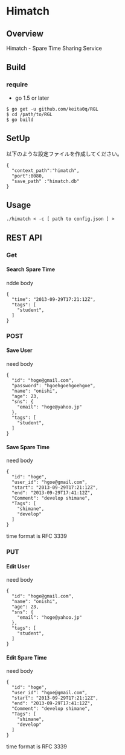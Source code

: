 Himatch
====

## Overview

Himatch - Spare Time Sharing Service

## Build

### require

- go 1.5 or later

```
$ go get -u github.com/keita0q/RGL
$ cd /path/to/RGL
$ go build
```

## SetUp

以下のような設定ファイルを作成してください。

```
{
  "context_path":"himatch",
  "port":8080,
  "save_path" :"himatch.db"
}
```

## Usage

```
./himatch < -c [ path to config.json ] >
```

## REST API

### Get

#### Search Spare Time
ndde body
```
{
  "time": "2013-09-29T17:21:12Z",
  "tags": [
    "student",
  ]
}
```


### POST

#### Save User

need body

```
{
  "id": "hoge@gmail.com",
  "password": "hgoehgoehgoehgoe",
  "name": "onishi",
  "age": 23,
  "sns": {
    "email": "hoge@yahoo.jp"
  },
  "tags": [
    "student",
  ]
}
```

#### Save Spare Time

need body

```
{
  "id": "hoge",
  "user_id": "hgoe@gmail.com",
  "start": "2013-09-29T17:21:12Z",
  "end": "2013-09-29T17:41:12Z",
  "Comment": "develop shimane",
  "Tags": [
    "shimane",
    "develop"
  ]
}
```

time format is RFC 3339

### PUT

#### Edit User

need body

```
{
  "id": "hoge@gmail.com",
  "name": "onishi",
  "age": 23,
  "sns": {
    "email": "hoge@yahoo.jp"
  },
  "tags": [
    "student",
  ]
}
```

#### Edit Spare Time

need body
```
{
  "id": "hoge",
  "user_id": "hgoe@gmail.com",
  "start": "2013-09-29T17:21:12Z",
  "end": "2013-09-29T17:41:12Z",
  "Comment": "develop shimane",
  "Tags": [
    "shimane",
    "develop"
  ]
}
```

time format is RFC 3339
